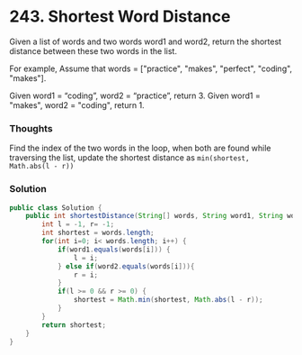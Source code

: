 # 243. Shortest Word Distance

Given a list of words and two words word1 and word2, return the shortest distance between these two words in the list.

For example, Assume that words = ["practice", "makes", "perfect", "coding", "makes"].

Given word1 = “coding”, word2 = “practice”, return 3. Given word1 = "makes", word2 = "coding", return 1.

### Thoughts 
Find the index of the two words in the loop, when both are found while traversing the list, update the shortest distance as `min(shortest, Math.abs(l - r))`


### Solution
```java
public class Solution {
    public int shortestDistance(String[] words, String word1, String word2) {
        int l = -1, r= -1;
        int shortest = words.length;
        for(int i=0; i< words.length; i++) {
            if(word1.equals(words[i])) {
                l = i;
            } else if(word2.equals(words[i])){
                r = i;
            }
            if(l >= 0 && r >= 0) {
                shortest = Math.min(shortest, Math.abs(l - r));
            }
        }
        return shortest;
    }
}
```